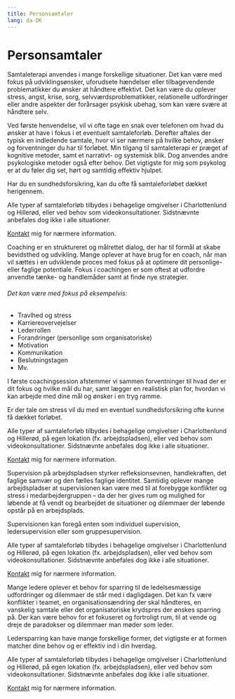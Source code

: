 ```yaml
---
title: Personsamtaler
lang: da-DK
---
```


# Personsamtaler

<div>
  <b-tabs class="nav-tabs-negative-top">
    <b-tab title="Samtaleterapi" active><p>
    Samtaleterapi anvendes i mange forskellige situationer. Det kan være med fokus på udviklingsønsker, uforudsete hændelser eller tilbagevendende problematikker du ønsker at håndtere effektivt. Det kan være du oplever stress, angst, krise, sorg, selvværdsproblematikker, relationelle udfordringer eller andre aspekter der forårsager psykisk ubehag, som kan være svære at håndtere selv.

Ved første henvendelse, vil vi ofte tage en snak over telefonen om hvad du ønsker at have i fokus i et eventuelt samtaleforløb. Derefter aftales der typisk en indledende samtale, hvor vi ser nærmere på hvilke behov, ønsker og forventninger du har til forløbet. Min tilgang til samtaleterapi er præget af kognitive metoder, samt et narrativt- og systemisk blik. Dog anvendes andre psykologiske metoder også efter behov. Det vigtigste for mig som psykolog er at du føler dig set, hørt og samtidig effektiv hjulpet. 

Har du en sundhedsforsikring, kan du ofte få samtaleforløbet dækket herigennem.

Alle typer af samtaleforløb tilbydes i behagelige omgivelser i Charlottenlund og Hillerød, eller ved behov som videokonsultationer. Sidstnævnte anbefales dog ikke i alle situationer. 

[Kontakt](/kontakt.html) mig for nærmere information.

</p></b-tab>

<b-tab title="Coaching"><p>
Coaching er en struktureret og målrettet dialog, der har til formål at skabe bevidsthed og udvikling. Mange oplever at have brug for en coach, når man vil sættes i en udviklende proces med fokus på at optimere dit personlige- eller faglige potentiale. Fokus i coachingen er som oftest at udfordre anvendte tænke- og handlemåder samt at finde nye strategier.

###### Det kan være med fokus på eksempelvis:

- Travlhed og stress
- Karriereovervejelser
- Lederrollen
- Forandringer (personlige som organisatoriske)
- Motivation
- Kommunikation
- Beslutningstagen
- Mv.

I første coachingsession afstemmer vi sammen forventninger til hvad der er dit fokus og hvilke mål du har, samt lægger en realistisk plan for, hvordan vi kan arbejde med dine mål og ønsker i en tryg ramme. 

Er der tale om stress vil du med en eventuel sundhedsforsikring ofte kunne få dækket forløbet. 

Alle typer af samtaleforløb tilbydes i behagelige omgivelser i Charlottenlund og Hillerød, på egen lokation (fx. arbejdspladsen), eller ved behov som videokonsultationer. Sidstnævnte anbefales dog ikke i alle situationer. 

[Kontakt](/kontakt.html) mig for nærmere information.
</p></b-tab>

<b-tab title="Supervision"><p>Supervision på arbejdspladsen styrker refleksionsevnen, handlekraften, det faglige samvær og den fælles faglige identitet. Samtidig oplever mange arbejdspladser at supervisionen kan være med til at forebygge konflikter og stress i medarbejdergruppen – da der her gives rum og mulighed for løbende at få vendt og bearbejdet de situationer og dilemmaer der løbende opstår på en arbejdsplads. 

Supervisionen kan foregå enten som individuel supervision, ledersupervision eller som gruppesupervision.

Alle typer af samtaleforløb tilbydes i behagelige omgivelser i Charlottenlund og Hillerød, på egen lokation (fx. arbejdspladsen), eller ved behov som videokonsultationer. Sidstnævnte anbefales dog ikke i alle situationer.

[Kontakt](/kontakt.html) mig for nærmere information.
</p></b-tab>

<b-tab title="Ledersparring"><p>Mange ledere oplever et behov for sparring til de ledelsesmæssige udfordringer og dilemmaer de står med i dagligdagen. Det kan fx være konflikter i teamet, en organisationsændring der skal håndteres, en vanskelig samtale eller det organisatoriske krydspres der ønskes sparring på. Der kan være behov for et fokuseret og fortroligt rum, til at vende og dreje de paradokser og dilemmaer man møder som leder. 

Ledersparring kan have mange forskellige former, det vigtigste er at formen matcher dine behov og er effektiv ind i din hverdag.

Alle typer af samtaleforløb tilbydes i behagelige omgivelser i Charlottenlund og Hillerød, på egen lokation (fx. arbejdspladsen), eller ved behov som videokonsultationer. Sidstnævnte anbefales dog ikke i alle situationer.

[Kontakt](/kontakt.html) mig for nærmere information.
</p></b-tab>
</b-tabs>

</div>

